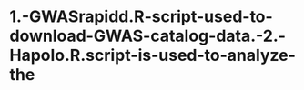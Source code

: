 # 1.-GWASrapidd.R-script-used-to-download-GWAS-catalog-data.-2.-Hapolo.R.script-is-used-to-analyze-the